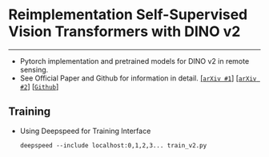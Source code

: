 # Reimplementation Self-Supervised Vision Transformers with DINO v2
---
* Pytorch implementation and pretrained models for DINO v2 in remote sensing.
* See Official Paper and Github for information in detail.
[[`arXiv #1`]](https://arxiv.org/abs/2304.07193)
[[`arXiv #2`]](https://arxiv.org/abs/2309.16588)
[[`Github`]](https://github.com/facebookresearch/dinov2)

## Training

* Using Deepspeed for Training Interface
    ```
    deepspeed --include localhost:0,1,2,3... train_v2.py
    ```
